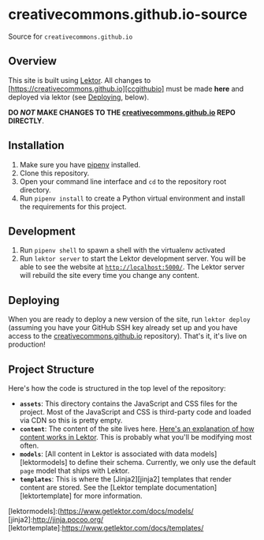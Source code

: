 # creativecommons.github.io-source

Source for `creativecommons.github.io`


## Overview

This site is built using [Lektor][lektor]. All changes to
[https://creativecommons.github.io][ccgithubio] must be made **here** and
deployed via lektor (see [Deploying](#deploying), below).

**DO *NOT* MAKE CHANGES TO THE [creativecommons.github.io][ccghiorepo] REPO
DIRECTLY**.

[lektor]:https://www.getlektor.com/
[ccgithubio]:https://creativecommons.github.io
[ccghiorepo]:https://github.com/creativecommons/creativecommons.github.io


## Installation

1. Make sure you have [pipenv][pipenvdocs] installed.
1. Clone this repository.
1. Open your command line interface and `cd` to the repository root directory.
1. Run `pipenv install` to create a Python virtual environment and install the
   requirements for this project.

[pipenvdocs]:https://pipenv.readthedocs.io/en/latest/


## Development

1. Run `pipenv shell` to spawn a shell with the virtualenv activated
1. Run `lektor server` to start the Lektor development server. You will be able
   to see the website at [`http://localhost:5000/`][lektorlocal]. The Lektor
   server will rebuild the site every time you change any content.

[lektorlocal]:http://localhost:5000/


## Deploying

When you are ready to deploy a new version of the site, run `lektor deploy`
(assuming you have your GitHub SSH key already set up and you have access to
the [creativecommons.github.io][ccghiorepo] repository). That's it, it's live
on production!


## Project Structure

Here's how the code is structured in the top level of the repository:
- **`assets`**: This directory contains the JavaScript and CSS files for the
  project. Most of the JavaScript and CSS is third-party code and loaded via
  CDN so this is pretty empty.
- **`content`**: The content of the site lives here. [Here's an explanation of
  how content works in Lektor][lektorcontent]. This is probably what you'll be
  modifying most often.
- **`models`**: [All content in Lektor is associated with data
  models][lektormodels] to define their schema. Currently, we only use the
  default `page` model that ships with Lektor.
- **`templates`**: This is where the [Jinja2][jinja2] templates that render
  content are stored. See the [Lektor template documentation][lektortemplate]
  for more information.

[lektorcontent]:https://www.getlektor.com/docs/content/
[lektormodels]:(https://www.getlektor.com/docs/models/
[jinja2]:http://jinja.pocoo.org/
[lektortemplate]:https://www.getlektor.com/docs/templates/
